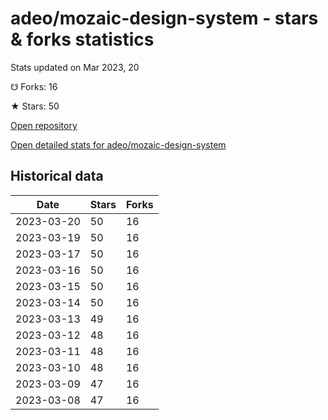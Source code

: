 # adeo/mozaic-design-system - stars & forks statistics

Stats updated on Mar 2023, 20

☋ Forks: 16

★ Stars: 50

[Open repository](https://github.com/adeo/mozaic-design-system)

[Open detailed stats for adeo/mozaic-design-system](https://reviewgithub.com/rep/adeo/mozaic-design-system)

## Historical data
| Date | Stars | Forks |
|------|-------|-------|
| 2023-03-20 | 50 | 16 | 
| 2023-03-19 | 50 | 16 | 
| 2023-03-17 | 50 | 16 | 
| 2023-03-16 | 50 | 16 | 
| 2023-03-15 | 50 | 16 | 
| 2023-03-14 | 50 | 16 | 
| 2023-03-13 | 49 | 16 | 
| 2023-03-12 | 48 | 16 | 
| 2023-03-11 | 48 | 16 | 
| 2023-03-10 | 48 | 16 | 
| 2023-03-09 | 47 | 16 | 
| 2023-03-08 | 47 | 16 | 

